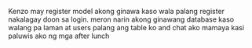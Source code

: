 Kenzo may register model akong ginawa kaso wala palang register nakalagay doon sa login.
meron narin akong ginawang database kaso walang pa laman at users palang ang table ko
and chat ako mamaya kasi paluwis ako ng mga after lunch
